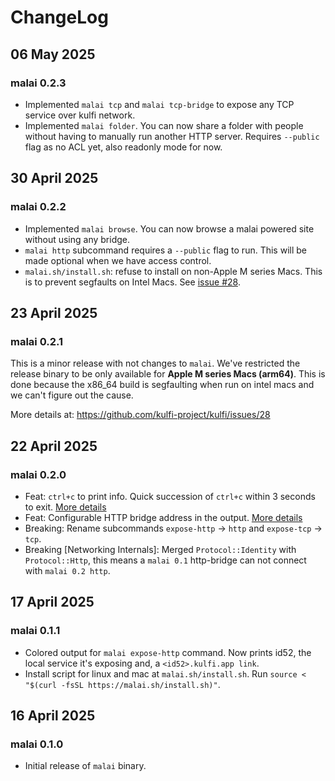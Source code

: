# ChangeLog

## 06 May 2025

### malai 0.2.3

- Implemented `malai tcp` and `malai tcp-bridge` to expose any TCP service over
  kulfi network.
- Implemented `malai folder`. You can now share a folder with people without
  having to manually run another HTTP server. Requires `--public` flag as no
  ACL yet, also readonly mode for now.

## 30 April 2025

### malai 0.2.2

- Implemented `malai browse`. You can now browse a malai powered site without
  using any bridge.
- `malai http` subcommand requires a `--public` flag to run. This will be made
  optional when we have access control.
- `malai.sh/install.sh`: refuse to install on non-Apple M series Macs. This is
  to prevent segfaults on Intel Macs. See [issue
  #28](https://github.com/kulfi-project/kulfi/issues/28).

## 23 April 2025

### malai 0.2.1

This is a minor release with not changes to `malai`. We've restricted the
release binary to be only available for **Apple M series Macs (arm64)**. This
is done because the x86_64 build is segfaulting when run on intel macs and we
can't figure out the cause.

More details at: https://github.com/kulfi-project/kulfi/issues/28

## 22 April 2025

### malai 0.2.0

- Feat: `ctrl+c` to print info. Quick succession of `ctrl+c` within 3 seconds to
  exit. [More details](https://github.com/kulfi-project/kulfi/discussions/9)
- Feat: Configurable HTTP bridge address in the
  output. [More details](https://github.com/kulfi-project/kulfi/discussions/17)
- Breaking: Rename subcommands `expose-http` -> `http` and `expose-tcp` ->
  `tcp`.
- Breaking [Networking Internals]: Merged `Protocol::Identity` with
  `Protocol::Http`, this means a `malai 0.1` http-bridge can not connect with
  `malai 0.2 http`.

## 17 April 2025

### malai 0.1.1

- Colored output for `malai expose-http` command. Now prints id52, the local
  service it's exposing and, a `<id52>.kulfi.app link`.
- Install script for linux and mac at `malai.sh/install.sh`. Run
  `source < "$(curl -fsSL https://malai.sh/install.sh)"`.

## 16 April 2025

### malai 0.1.0

- Initial release of `malai` binary.
